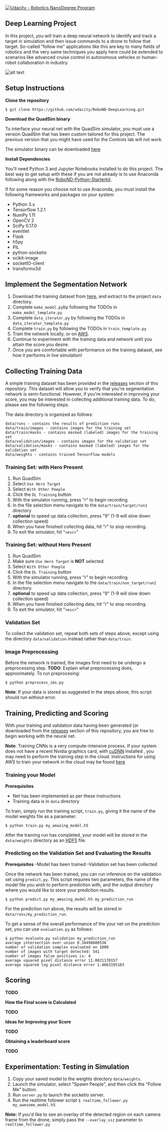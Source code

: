 [![Udacity - Robotics NanoDegree Program](https://s3-us-west-1.amazonaws.com/udacity-robotics/Extra+Images/RoboND_flag.png)](https://www.udacity.com/robotics)

## Deep Learning Project ##

In this project, you will train a deep neural network to identify and track a target in simulation and then issue commands to a drone to follow that target. So-called “follow me” applications like this are key to many fields of robotics and the very same techniques you apply here could be extended to scenarios like advanced cruise control in autonomous vehicles or human-robot collaboration in industry.

[image_0]: ./docs/misc/sim_screenshot.png
![alt text][image_0] 

## Setup Instructions
**Clone the repository**
```
$ git clone https://github.com/udacity/RoboND-DeepLearning.git
```

**Download the QuadSim binary**

To interface your neural net with the QuadSim simulator, you must use a version QuadSim that has been custom tailored for this project. The previous version that you might have used for the Controls lab will not work.

The simulator binary can be downloaded [here](https://github.com/udacity/RoboND-DeepLearning/releases/latest)

**Install Dependencies**

You'll need Python 3 and Jupyter Notebooks installed to do this project.  The best way to get setup with these if you are not already is to use Anaconda following along with the [RoboND-Python-Starterkit](https://github.com/ryan-keenan/RoboND-Python-Starterkit).

If for some reason you choose not to use Anaconda, you must install the following frameworks and packages on your system:
* Python 3.x
* Tensorflow 1.2.1
* NumPy 1.11
* OpenCV 2
* SciPy 0.17.0
* eventlet 
* Flask
* h5py
* PIL
* python-socketio
* scikit-image
* socketIO-client
* transforms3d

## Implement the Segmentation Network
1. Download the training dataset from [here](https://github.com/udacity/RoboND-DeepLearning/tree/master/data), and extract to the project `data` directory.
2. Complete `make_model.py`by following the TODOs in `make_model_template.py`
3. Complete `data_iterator.py` by following the TODOs in `data_iterator_template.py`
4. Complete `train.py` by following the TODOs in `train_template.py`
5. Train the network locally, or on [AWS](docs/aws_setup.md).
6. Continue to experiment with the training data and network until you attain the score you desire.
7. Once you are comfortable with performance on the training dataset, see how it performs in live simulation!

## Collecting Training Data ##
A simple training dataset has been provided in the [releases](https://github.com/udacity/RoboND-DeepLearning/tree/master/data) section of this repository. This dataset will allow you to verify that you're segmentation network is semi-functional. However, if you're interested in improving your score, you may be interested in collecting additional training data. To do, please see the following steps.

The data directory is organized as  follows:
```
data/runs - contains the results of prediction runs
data/train/images - contains images for the training set
data/train/masks - contains masked (labeled) images for the training set
data/validation/images - contains images for the validation set
data/validation/masks - contains masked (labeled) images for the validation set
data/weights - contains trained TensorFlow models
```

### Training Set: with Hero Present ###
1. Run QuadSim
2. Select `Use Hero Target`
3. Select `With Other Poeple`
4. Click the `DL Training` button
5. With the simulator running, press "r" to begin recording.
6. In the file selection menu navigate to the `data/train/target/run1` directory
7. **optional** to speed up data collection, press "9" (1-9 will slow down collection speed)
8. When you have finished collecting data, hit "r" to stop recording.
9. To exit the simulator, hit "`<esc>`"

### Training Set: without Hero Present ###
1. Run QuadSim
2. Make sure `Use Hero Target` is **NOT** selected
3. Select `With Other Poeple`
4. Click the `DL Training` button
5. With the simulator running, press "r" to begin recording.
6. In the file selection menu navigate to the `data/train/non_target/run1` directory.
7. **optional** to speed up data collection, press "9"  (1-9 will slow down collection speed)
8. When you have finished collecting data, hit "r" to stop recording.
9. To exit the simulator, hit "`<esc>`"

### Validation Set ###
To collect the validation set, repeat both sets of steps above, except using the directory `data/validation` instead rather than `data/train`.

### Image Preprocessing ###
Before the network is trained, the images first need to be undergo a preprocessing step.
**TODO**: Explain what preprocessing does, approximately.
To run preprocesing:
```
$ python preprocess_ims.py
```
**Note**: If your data is stored as suggested in the steps above, this script should run without error.

## Training, Predicting and Scoring ##
With your training and validation data having been generated (or downloaded from the [releases](https://github.com/udacity/RoboND-DeepLearning/tree/master/data) section of this repository, you are free to begin working with the neural net.

**Note**: Training CNNs is a very compute-intensive process. If your system does not have a recent Nvidia graphics card, with [cuDNN](https://developer.nvidia.com/cudnn) installed , you may need to perform the training step in the cloud. Instructions for using AWS to train your network in the cloud may be found [here](docs/aws_setup.md)

### Training your Model ###
**Prerequisites**
- Net has been implemented as per these instructions
- Training data is in `data` directory

To train, simply run the training script, `train.py`, giving it the name of the model weights file as a parameter:
```
$ python train.py my_amazing_model.h5
```
After the training run has completed, your model will be stored in the `data/weights` directory as an [HDF5](https://en.wikipedia.org/wiki/Hierarchical_Data_Format) file.

### Predicting on the Validation Set and Evaluating the Results ###
**Prerequisites**
-Model has been trained
-Validation set has been collected

Once the network has been trained, you can run inference on the validation set using `predict.py`. This script requires two parameters, the name of the model file you wish to perform prediction with, and the output directory where you would like to store your prediction results.

```
$ python predict.py my_amazing_model.h5 my_prediction_run
```

For the prediction run above, the results will be stored in `data/runs/my_prediction_run`.

To get a sense of the overall performance of the your net on the prediction set, you can use `evaluation.py` as follows:

```
$ python evaluate.py validation my_prediction_run
average intersection over union 0.34498680536
number of validation samples evaluated on 1000
number of images with target detected: 541
number of images false positives is: 4
average squared pixel distance error 11.0021170157
average squared log pixel distance error 1.4663195103
```

## Scoring ##
**TODO**

**How the Final score is Calculated**

**TODO**

**Ideas for Improving your Score**

**TODO**

**Obtaining a leaderboard score**

**TODO**

## Experimentation: Testing in Simulation
1. Copy your saved model to the weights directory `data/weights`.
2. Launch the simulator, select "Spawn People", and then click the "Follow Me" button. 
3. Run `server.py` to launch the socketio server.
4. Run the realtime follower script `$ realtime_follower.py my_awesome_model.h5`

**Note:** If you'd like to see an overlay of the detected region on each camera frame from the drone, simply pass the `--overlay_viz` parameter to `realtime_follower.py`
